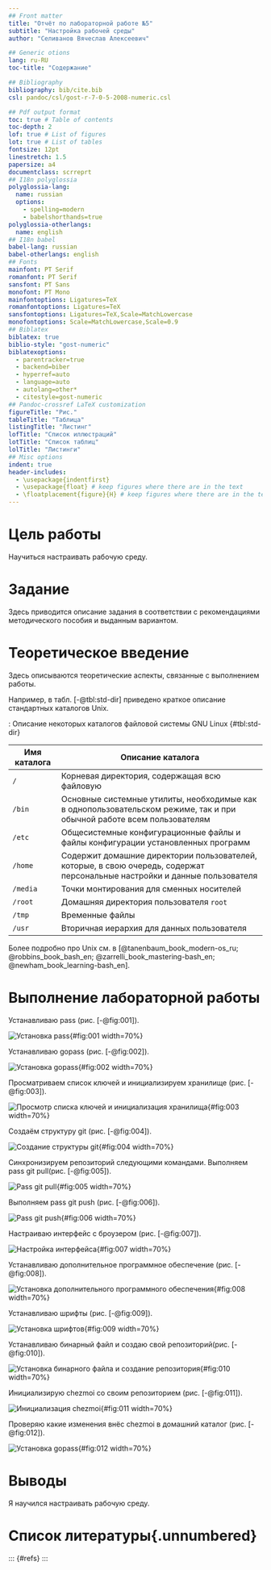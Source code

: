 ```yaml
---
## Front matter
title: "Отчёт по лабораторной работе №5"
subtitle: "Настройка рабочей среды"
author: "Селиванов Вячеслав Алексеевич"

## Generic otions
lang: ru-RU
toc-title: "Содержание"

## Bibliography
bibliography: bib/cite.bib
csl: pandoc/csl/gost-r-7-0-5-2008-numeric.csl

## Pdf output format
toc: true # Table of contents
toc-depth: 2
lof: true # List of figures
lot: true # List of tables
fontsize: 12pt
linestretch: 1.5
papersize: a4
documentclass: scrreprt
## I18n polyglossia
polyglossia-lang:
  name: russian
  options:
	- spelling=modern
	- babelshorthands=true
polyglossia-otherlangs:
  name: english
## I18n babel
babel-lang: russian
babel-otherlangs: english
## Fonts
mainfont: PT Serif
romanfont: PT Serif
sansfont: PT Sans
monofont: PT Mono
mainfontoptions: Ligatures=TeX
romanfontoptions: Ligatures=TeX
sansfontoptions: Ligatures=TeX,Scale=MatchLowercase
monofontoptions: Scale=MatchLowercase,Scale=0.9
## Biblatex
biblatex: true
biblio-style: "gost-numeric"
biblatexoptions:
  - parentracker=true
  - backend=biber
  - hyperref=auto
  - language=auto
  - autolang=other*
  - citestyle=gost-numeric
## Pandoc-crossref LaTeX customization
figureTitle: "Рис."
tableTitle: "Таблица"
listingTitle: "Листинг"
lofTitle: "Список иллюстраций"
lotTitle: "Список таблиц"
lolTitle: "Листинги"
## Misc options
indent: true
header-includes:
  - \usepackage{indentfirst}
  - \usepackage{float} # keep figures where there are in the text
  - \floatplacement{figure}{H} # keep figures where there are in the text
---
```


# Цель работы

Научиться настраивать рабочую среду.
# Задание

Здесь приводится описание задания в соответствии с рекомендациями
методического пособия и выданным вариантом.

# Теоретическое введение

Здесь описываются теоретические аспекты, связанные с выполнением работы.

Например, в табл. [-@tbl:std-dir] приведено краткое описание стандартных каталогов Unix.

: Описание некоторых каталогов файловой системы GNU Linux {#tbl:std-dir}

| Имя каталога | Описание каталога                                                                                                          |
|--------------|----------------------------------------------------------------------------------------------------------------------------|
| `/`          | Корневая директория, содержащая всю файловую                                                                               |
| `/bin `      | Основные системные утилиты, необходимые как в однопользовательском режиме, так и при обычной работе всем пользователям     |
| `/etc`       | Общесистемные конфигурационные файлы и файлы конфигурации установленных программ                                           |
| `/home`      | Содержит домашние директории пользователей, которые, в свою очередь, содержат персональные настройки и данные пользователя |
| `/media`     | Точки монтирования для сменных носителей                                                                                   |
| `/root`      | Домашняя директория пользователя  `root`                                                                                   |
| `/tmp`       | Временные файлы                                                                                                            |
| `/usr`       | Вторичная иерархия для данных пользователя                                                                                 |

Более подробно про Unix см. в [@tanenbaum_book_modern-os_ru; @robbins_book_bash_en; @zarrelli_book_mastering-bash_en; @newham_book_learning-bash_en].

# Выполнение лабораторной работы

Устанавливаю pass (рис. [-@fig:001]).

![Установка pass](image/1.png){#fig:001 width=70%}

Устанавливаю gopass (рис. [-@fig:002]).

![Установка gopass](image/2.png){#fig:002 width=70%}

Просматриваем список ключей и инициализируем хранилище (рис. [-@fig:003]).

![Просмотр списка ключей и инициализация хранилища](image/3.png){#fig:003 width=70%}

Создаём структуру git (рис. [-@fig:004]).

![Создание структуры git](image/4.png){#fig:004 width=70%}

Синхронизируем репозиторий следующими командами. Выполняем pass git pull(рис. [-@fig:005]).

![Pass git pull](image/5.png){#fig:005 width=70%}

Выполняем pass git push (рис. [-@fig:006]).

![Pass git push](image/6.png){#fig:006 width=70%}

Настраиваю интерфейс с броузером (рис. [-@fig:007]).

![Настройка интерфейса](image/7.png){#fig:007 width=70%}

Устанавливаю дополнительное программное обеспечение (рис. [-@fig:008]).

![Установка дополнительного программного обеспечения](image/8.png){#fig:008 width=70%}

Устанавливаю шрифты (рис. [-@fig:009]).

![Установка шрифтов](image/9.png){#fig:009 width=70%}

Устанавливаю бинарный файл и создаю свой репозиторий(рис. [-@fig:010]).

![Установка бинарного файла и создание репозитория](image/10.png){#fig:010 width=70%}

Инициализирую chezmoi со своим репозиторием (рис. [-@fig:011]).

![Инициализация chezmoi](image/11.png){#fig:011 width=70%}

Проверяю какие изменения внёс chezmoi в домашний каталог (рис. [-@fig:012]).

![Установка gopass](image/12.png){#fig:012 width=70%}


# Выводы

Я научился настраивать рабочую среду.

# Список литературы{.unnumbered}

::: {#refs}
:::
